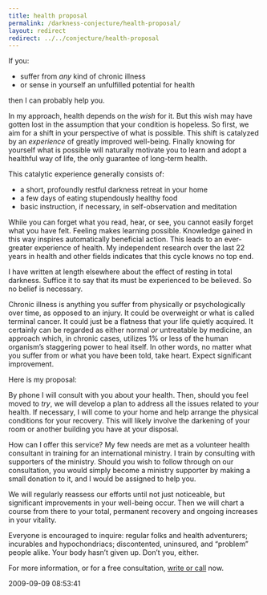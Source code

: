```yaml
---
title: health proposal
permalink: /darkness-conjecture/health-proposal/
layout: redirect
redirect: ../../conjecture/health-proposal
---
```


If you:

  * suffer from _any_ kind of chronic illness
  * or sense in yourself an unfulfilled potential for health

then I can probably help you.

In my approach, health depends on the _wish_ for it. But this wish may have gotten lost in the assumption that your condition is hopeless. So first, we aim for a shift in your perspective of what is possible. This shift is catalyzed by an _experience_ of greatly improved well-being. Finally knowing for yourself what is possible will naturally motivate you to learn and adopt a healthful way of life, the only guarantee of long-term health.

This catalytic experience generally consists of:

  * a short, profoundly restful darkness retreat in your home
  * a few days of eating stupendously healthy food
  * basic instruction, if necessary, in self-observation and meditation

While you can forget what you read, hear, or see, you cannot easily forget what you have felt. Feeling makes learning possible. Knowledge gained in this way inspires automatically beneficial action. This leads to an ever-greater experience of health. My independent research over the last 22 years in health and other fields indicates that this cycle knows no top end.

I have written at length elsewhere about the effect of resting in total darkness. Suffice it to say that its must be experienced to be believed. So no belief is necessary.

Chronic illness is anything you suffer from physically or psychologically over time, as opposed to an injury. It could be overweight or what is called terminal cancer. It could just be a flatness that your life quietly acquired. It certainly can be regarded as either normal _or_ untreatable by medicine, an approach which, in chronic cases, utilizes 1% or less of the human organism’s staggering power to heal itself. In other words, no matter what you suffer from or what you have been told, take heart. Expect significant improvement.

Here is my proposal:

By phone I will consult with you about your health. Then, should you feel moved to _try_, we will develop a plan to address all the issues related to your health. If necessary, I will come to your home and help arrange the physical conditions for your recovery. This will likely involve the darkening of your room or another building you have at your disposal.

How can I offer this service? My few needs are met as a volunteer health consultant in training for an international ministry. I train by consulting with supporters of the ministry. Should you wish to follow through on our consultation, you would simply become a ministry supporter by making a small donation to it, and I would be assigned to help you.

We will regularly reassess our efforts until not just noticeable, but significant improvements in your well-being occur. Then we will chart a course from there to your total, permanent recovery and ongoing increases in your vitality.

Everyone is encouraged to inquire: regular folks and health adventurers; incurables and hypochondriacs; discontented, uninsured, and “problem” people alike. Your body hasn’t given up. Don’t you, either.

For more information, or for a free consultation, [write or call](/about#contact) now.

2009-09-09 08:53:41
